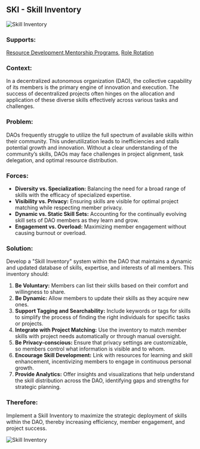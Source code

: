 ## SKI - Skill Inventory

![Skill Inventory](./output/illustrations/skill_inventory.png)

### Supports:

[Resource Development](./resource_development.html),[Mentorship Programs](mentorship_programs.html), [Role Rotation](role_rotation.md)

### Context:

In a decentralized autonomous organization (DAO), the collective capability of its members is the primary engine of innovation and execution. The success of decentralized projects often hinges on the allocation and application of these diverse skills effectively across various tasks and challenges.

### Problem:

DAOs frequently struggle to utilize the full spectrum of available skills within their community. This underutilization leads to inefficiencies and stalls potential growth and innovation. Without a clear understanding of the community’s skills, DAOs may face challenges in project alignment, task delegation, and optimal resource distribution.

### Forces:

- **Diversity vs. Specialization:** Balancing the need for a broad range of skills with the efficacy of specialized expertise.
- **Visibility vs. Privacy:** Ensuring skills are visible for optimal project matching while respecting member privacy.
- **Dynamic vs. Static Skill Sets:** Accounting for the continually evolving skill sets of DAO members as they learn and grow.
- **Engagement vs. Overload:** Maximizing member engagement without causing burnout or overload.

### Solution:

Develop a "Skill Inventory" system within the DAO that maintains a dynamic and updated database of skills, expertise, and interests of all members. This inventory should:
1. **Be Voluntary:** Members can list their skills based on their comfort and willingness to share.
2. **Be Dynamic:** Allow members to update their skills as they acquire new ones.
3. **Support Tagging and Searchability:** Include keywords or tags for skills to simplify the process of finding the right individuals for specific tasks or projects.
4. **Integrate with Project Matching:** Use the inventory to match member skills with project needs automatically or through manual oversight.
5. **Be Privacy-conscious:** Ensure that privacy settings are customizable, so members control what information is visible and to whom.
6. **Encourage Skill Development:** Link with resources for learning and skill enhancement, incentivizing members to engage in continuous personal growth.
7. **Provide Analytics:** Offer insights and visualizations that help understand the skill distribution across the DAO, identifying gaps and strengths for strategic planning.

### Therefore:

Implement a Skill Inventory to maximize the strategic deployment of skills within the DAO, thereby increasing efficiency, member engagement, and project success.

![Skill Inventory](./output/skill_inventory_specific_graph.png)
